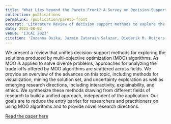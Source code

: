 ```yaml
---
title: "What Lies beyond the Pareto Front? A Survey on Decision-Support Methods for Multi-Objective Optimization"
collection: publications
permalink: /publication/pareto-front
excerpt: 'Literature Review of decision support methods to explore the Pareto front in multi-objective decision making'
date: 2023-08-02
venue: 'IJCAI 2023'
citation: 'Zuzanna Osika, Jazmin Zatarain Salazar, Diederik M. Roijers, Frans A. Oliehoek, and Pradeep K. Murukannaiah. 2023. What lies beyond the pareto front? a survey on decision-support methods for multi-objective optimization. In Proceedings of the Thirty-Second International Joint Conference on Artificial Intelligence (IJCAI '23). Article 755, 6741–6749.'
---
```

We present a review that unifies decision-support methods for exploring the solutions produced by multi-objective optimization (MOO) algorithms. As MOO is applied to solve diverse problems, approaches for analyzing the trade-offs offered by MOO algorithms are scattered across fields. We provide an overview of the advances on this topic, including methods for visualization, mining the solution set, and uncertainty exploration as well as emerging research directions, including interactivity, explainability, and ethics. We synthesize these methods drawing from different fields of research to build a unified approach, independent of the application. Our goals are to reduce the entry barrier for researchers and practitioners on using MOO algorithms and to provide novel research directions.

[Read the paper here](https://pure.tudelft.nl/ws/portalfiles/portal/159537734/0755_1.pdf)



